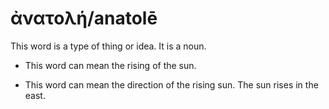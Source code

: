 # ἀνατολή/anatolē 

This word is a type of thing or idea. It is a noun. 

* This word can mean the rising of the sun.

* This word can mean the direction of the rising sun. The sun rises in the east.   
